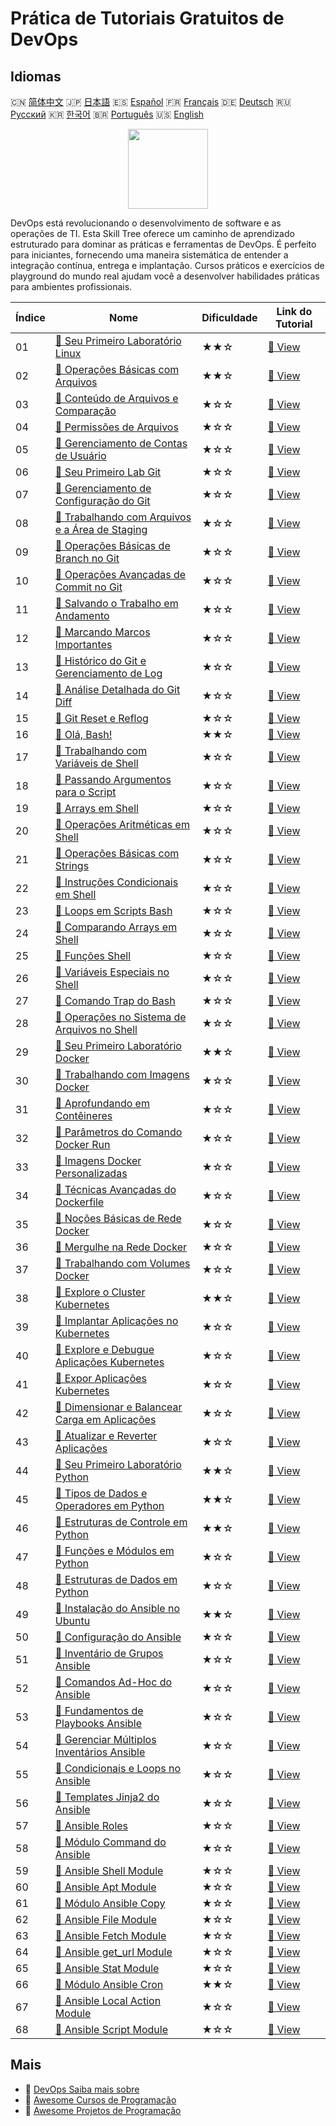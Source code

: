 # Prática de Tutoriais Gratuitos de DevOps

## Idiomas

🇨🇳 [简体中文](README_zh.md) 🇯🇵 [日本語](README_ja.md) 🇪🇸 [Español](README_es.md) 🇫🇷 [Français](README_fr.md) 🇩🇪 [Deutsch](README_de.md) 🇷🇺 [Русский](README_ru.md) 🇰🇷 [한국어](README_ko.md) 🇧🇷 [Português](README_pt.md) 🇺🇸 [English](README.md) 

<div align="center">
<img width="128px" src="https://file.labex.io/path/a3Od9y18p0bV.png">
</div>

DevOps está revolucionando o desenvolvimento de software e as operações de TI. Esta Skill Tree oferece um caminho de aprendizado estruturado para dominar as práticas e ferramentas de DevOps. É perfeito para iniciantes, fornecendo uma maneira sistemática de entender a integração contínua, entrega e implantação. Cursos práticos e exercícios de playground do mundo real ajudam você a desenvolver habilidades práticas para ambientes profissionais.

|   Índice | Nome                                                                                                                                    | Dificuldade   | Link do Tutorial                                                                                     |
|----------|-----------------------------------------------------------------------------------------------------------------------------------------|---------------|------------------------------------------------------------------------------------------------------|
|       01 | [📖 Seu Primeiro Laboratório Linux](https://labex.io/pt/tutorials/linux-your-first-linux-lab-270253)                                    | ★★☆           | [🔗 View](https://labex.io/pt/tutorials/linux-your-first-linux-lab-270253)                           |
|       02 | [📖 Operações Básicas com Arquivos](https://labex.io/pt/tutorials/linux-basic-files-operations-270248)                                  | ★★☆           | [🔗 View](https://labex.io/pt/tutorials/linux-basic-files-operations-270248)                         |
|       03 | [📖 Conteúdo de Arquivos e Comparação](https://labex.io/pt/tutorials/linux-file-contents-and-comparing-270251)                          | ★☆☆           | [🔗 View](https://labex.io/pt/tutorials/linux-file-contents-and-comparing-270251)                    |
|       04 | [📖 Permissões de Arquivos](https://labex.io/pt/tutorials/linux-permissions-of-files-270252)                                            | ★☆☆           | [🔗 View](https://labex.io/pt/tutorials/linux-permissions-of-files-270252)                           |
|       05 | [📖 Gerenciamento de Contas de Usuário](https://labex.io/pt/tutorials/linux-user-account-management-49)                                 | ★☆☆           | [🔗 View](https://labex.io/pt/tutorials/linux-user-account-management-49)                            |
|       06 | [📖 Seu Primeiro Lab Git](https://labex.io/pt/tutorials/git-your-first-git-lab-92739)                                                   | ★☆☆           | [🔗 View](https://labex.io/pt/tutorials/git-your-first-git-lab-92739)                                |
|       07 | [📖 Gerenciamento de Configuração do Git](https://labex.io/pt/tutorials/git-git-config-management-385164)                               | ★☆☆           | [🔗 View](https://labex.io/pt/tutorials/git-git-config-management-385164)                            |
|       08 | [📖 Trabalhando com Arquivos e a Área de Staging](https://labex.io/pt/tutorials/git-working-with-files-and-staging-area-387457)         | ★☆☆           | [🔗 View](https://labex.io/pt/tutorials/git-working-with-files-and-staging-area-387457)              |
|       09 | [📖 Operações Básicas de Branch no Git](https://labex.io/pt/tutorials/git-git-branch-basic-operations-385163)                           | ★☆☆           | [🔗 View](https://labex.io/pt/tutorials/git-git-branch-basic-operations-385163)                      |
|       10 | [📖 Operações Avançadas de Commit no Git](https://labex.io/pt/tutorials/git-advanced-git-commit-operations-387471)                      | ★☆☆           | [🔗 View](https://labex.io/pt/tutorials/git-advanced-git-commit-operations-387471)                   |
|       11 | [📖 Salvando o Trabalho em Andamento](https://labex.io/pt/tutorials/git-saving-work-in-progress-387492)                                 | ★☆☆           | [🔗 View](https://labex.io/pt/tutorials/git-saving-work-in-progress-387492)                          |
|       12 | [📖 Marcando Marcos Importantes](https://labex.io/pt/tutorials/git-marking-important-milestones-387493)                                 | ★☆☆           | [🔗 View](https://labex.io/pt/tutorials/git-marking-important-milestones-387493)                     |
|       13 | [📖 Histórico do Git e Gerenciamento de Log](https://labex.io/pt/tutorials/git-git-history-and-log-management-387490)                   | ★☆☆           | [🔗 View](https://labex.io/pt/tutorials/git-git-history-and-log-management-387490)                   |
|       14 | [📖 Análise Detalhada do Git Diff](https://labex.io/pt/tutorials/git-git-diff-deep-dive-387489)                                         | ★☆☆           | [🔗 View](https://labex.io/pt/tutorials/git-git-diff-deep-dive-387489)                               |
|       15 | [📖 Git Reset e Reflog](https://labex.io/pt/tutorials/git-git-reset-and-reflog-387491)                                                  | ★☆☆           | [🔗 View](https://labex.io/pt/tutorials/git-git-reset-and-reflog-387491)                             |
|       16 | [📖 Olá, Bash!](https://labex.io/pt/tutorials/linux-hello-bash-388809)                                                                  | ★★☆           | [🔗 View](https://labex.io/pt/tutorials/linux-hello-bash-388809)                                     |
|       17 | [📖 Trabalhando com Variáveis de Shell](https://labex.io/pt/tutorials/shell-working-with-shell-variables-388810)                        | ★☆☆           | [🔗 View](https://labex.io/pt/tutorials/shell-working-with-shell-variables-388810)                   |
|       18 | [📖 Passando Argumentos para o Script](https://labex.io/pt/tutorials/shell-passing-arguments-to-the-script-388811)                      | ★☆☆           | [🔗 View](https://labex.io/pt/tutorials/shell-passing-arguments-to-the-script-388811)                |
|       19 | [📖 Arrays em Shell](https://labex.io/pt/tutorials/shell-shell-arrays-388812)                                                           | ★☆☆           | [🔗 View](https://labex.io/pt/tutorials/shell-shell-arrays-388812)                                   |
|       20 | [📖 Operações Aritméticas em Shell](https://labex.io/pt/tutorials/shell-arithmetic-operations-in-shell-388813)                          | ★☆☆           | [🔗 View](https://labex.io/pt/tutorials/shell-arithmetic-operations-in-shell-388813)                 |
|       21 | [📖 Operações Básicas com Strings](https://labex.io/pt/tutorials/shell-basic-string-operations-388814)                                  | ★☆☆           | [🔗 View](https://labex.io/pt/tutorials/shell-basic-string-operations-388814)                        |
|       22 | [📖 Instruções Condicionais em Shell](https://labex.io/pt/tutorials/linux-conditional-statements-in-shell-388815)                       | ★☆☆           | [🔗 View](https://labex.io/pt/tutorials/linux-conditional-statements-in-shell-388815)                |
|       23 | [📖 Loops em Scripts Bash](https://labex.io/pt/tutorials/shell-bash-scripting-loops-388816)                                             | ★☆☆           | [🔗 View](https://labex.io/pt/tutorials/shell-bash-scripting-loops-388816)                           |
|       24 | [📖 Comparando Arrays em Shell](https://labex.io/pt/tutorials/shell-comparing-arrays-in-shell-388817)                                   | ★☆☆           | [🔗 View](https://labex.io/pt/tutorials/shell-comparing-arrays-in-shell-388817)                      |
|       25 | [📖 Funções Shell](https://labex.io/pt/tutorials/shell-shell-functions-388818)                                                          | ★☆☆           | [🔗 View](https://labex.io/pt/tutorials/shell-shell-functions-388818)                                |
|       26 | [📖 Variáveis Especiais no Shell](https://labex.io/pt/tutorials/shell-special-variables-in-shell-388819)                                | ★☆☆           | [🔗 View](https://labex.io/pt/tutorials/shell-special-variables-in-shell-388819)                     |
|       27 | [📖 Comando Trap do Bash](https://labex.io/pt/tutorials/linux-bash-trap-command-388820)                                                 | ★☆☆           | [🔗 View](https://labex.io/pt/tutorials/linux-bash-trap-command-388820)                              |
|       28 | [📖 Operações no Sistema de Arquivos no Shell](https://labex.io/pt/tutorials/shell-file-system-operations-in-shell-388821)              | ★☆☆           | [🔗 View](https://labex.io/pt/tutorials/shell-file-system-operations-in-shell-388821)                |
|       29 | [📖 Seu Primeiro Laboratório Docker](https://labex.io/pt/tutorials/docker-your-first-docker-lab-92719)                                  | ★★☆           | [🔗 View](https://labex.io/pt/tutorials/docker-your-first-docker-lab-92719)                          |
|       30 | [📖 Trabalhando com Imagens Docker](https://labex.io/pt/tutorials/docker-working-with-docker-images-388939)                             | ★☆☆           | [🔗 View](https://labex.io/pt/tutorials/docker-working-with-docker-images-388939)                    |
|       31 | [📖 Aprofundando em Contêineres](https://labex.io/pt/tutorials/docker-diving-deeper-into-containers-388951)                             | ★☆☆           | [🔗 View](https://labex.io/pt/tutorials/docker-diving-deeper-into-containers-388951)                 |
|       32 | [📖 Parâmetros do Comando Docker Run](https://labex.io/pt/tutorials/docker-docker-run-command-parameters-389228)                        | ★☆☆           | [🔗 View](https://labex.io/pt/tutorials/docker-docker-run-command-parameters-389228)                 |
|       33 | [📖 Imagens Docker Personalizadas](https://labex.io/pt/tutorials/docker-custom-docker-images-389185)                                    | ★☆☆           | [🔗 View](https://labex.io/pt/tutorials/docker-custom-docker-images-389185)                          |
|       34 | [📖 Técnicas Avançadas do Dockerfile](https://labex.io/pt/tutorials/docker-advanced-dockerfile-techniques-389027)                       | ★☆☆           | [🔗 View](https://labex.io/pt/tutorials/docker-advanced-dockerfile-techniques-389027)                |
|       35 | [📖 Noções Básicas de Rede Docker](https://labex.io/pt/tutorials/docker-docker-networking-basics-389048)                                | ★☆☆           | [🔗 View](https://labex.io/pt/tutorials/docker-docker-networking-basics-389048)                      |
|       36 | [📖 Mergulhe na Rede Docker](https://labex.io/pt/tutorials/docker-dive-into-docker-networking-389047)                                   | ★☆☆           | [🔗 View](https://labex.io/pt/tutorials/docker-dive-into-docker-networking-389047)                   |
|       37 | [📖 Trabalhando com Volumes Docker](https://labex.io/pt/tutorials/docker-working-with-docker-volumes-389189)                            | ★☆☆           | [🔗 View](https://labex.io/pt/tutorials/docker-working-with-docker-volumes-389189)                   |
|       38 | [📖 Explore o Cluster Kubernetes](https://labex.io/pt/tutorials/kubernetes-explore-the-kubernetes-cluster-434519)                       | ★★☆           | [🔗 View](https://labex.io/pt/tutorials/kubernetes-explore-the-kubernetes-cluster-434519)            |
|       39 | [📖 Implantar Aplicações no Kubernetes](https://labex.io/pt/tutorials/kubernetes-deploy-applications-on-kubernetes-434644)              | ★☆☆           | [🔗 View](https://labex.io/pt/tutorials/kubernetes-deploy-applications-on-kubernetes-434644)         |
|       40 | [📖 Explore e Debugue Aplicações Kubernetes](https://labex.io/pt/tutorials/kubernetes-explore-and-debug-kubernetes-applications-434645) | ★☆☆           | [🔗 View](https://labex.io/pt/tutorials/kubernetes-explore-and-debug-kubernetes-applications-434645) |
|       41 | [📖 Expor Aplicações Kubernetes](https://labex.io/pt/tutorials/kubernetes-expose-kubernetes-applications-434647)                        | ★☆☆           | [🔗 View](https://labex.io/pt/tutorials/kubernetes-expose-kubernetes-applications-434647)            |
|       42 | [📖 Dimensionar e Balancear Carga em Aplicações](https://labex.io/pt/tutorials/kubernetes-scale-and-load-balance-applications-434648)   | ★☆☆           | [🔗 View](https://labex.io/pt/tutorials/kubernetes-scale-and-load-balance-applications-434648)       |
|       43 | [📖 Atualizar e Reverter Aplicações](https://labex.io/pt/tutorials/kubernetes-update-and-rollback-applications-434649)                  | ★☆☆           | [🔗 View](https://labex.io/pt/tutorials/kubernetes-update-and-rollback-applications-434649)          |
|       44 | [📖 Seu Primeiro Laboratório Python](https://labex.io/pt/tutorials/python-your-first-python-lab-270256)                                 | ★★☆           | [🔗 View](https://labex.io/pt/tutorials/python-your-first-python-lab-270256)                         |
|       45 | [📖 Tipos de Dados e Operadores em Python](https://labex.io/pt/tutorials/python-python-data-types-and-operators-393077)                 | ★★☆           | [🔗 View](https://labex.io/pt/tutorials/python-python-data-types-and-operators-393077)               |
|       46 | [📖 Estruturas de Controle em Python](https://labex.io/pt/tutorials/python-python-control-structures-393123)                            | ★★☆           | [🔗 View](https://labex.io/pt/tutorials/python-python-control-structures-393123)                     |
|       47 | [📖 Funções e Módulos em Python](https://labex.io/pt/tutorials/python-python-functions-and-modules-393141)                              | ★☆☆           | [🔗 View](https://labex.io/pt/tutorials/python-python-functions-and-modules-393141)                  |
|       48 | [📖 Estruturas de Dados em Python](https://labex.io/pt/tutorials/python-python-data-structures-393168)                                  | ★☆☆           | [🔗 View](https://labex.io/pt/tutorials/python-python-data-structures-393168)                        |
|       49 | [📖 Instalação do Ansible no Ubuntu](https://labex.io/pt/tutorials/ansible-ansible-installation-on-ubuntu-67172)                        | ★★☆           | [🔗 View](https://labex.io/pt/tutorials/ansible-ansible-installation-on-ubuntu-67172)                |
|       50 | [📖 Configuração do Ansible](https://labex.io/pt/tutorials/ansible-ansible-configuration-390437)                                        | ★☆☆           | [🔗 View](https://labex.io/pt/tutorials/ansible-ansible-configuration-390437)                        |
|       51 | [📖 Inventário de Grupos Ansible](https://labex.io/pt/tutorials/ansible-ansible-groups-inventory-290160)                                | ★☆☆           | [🔗 View](https://labex.io/pt/tutorials/ansible-ansible-groups-inventory-290160)                     |
|       52 | [📖 Comandos Ad-Hoc do Ansible](https://labex.io/pt/tutorials/ansible-ansible-ad-hoc-commands-390441)                                   | ★☆☆           | [🔗 View](https://labex.io/pt/tutorials/ansible-ansible-ad-hoc-commands-390441)                      |
|       53 | [📖 Fundamentos de Playbooks Ansible](https://labex.io/pt/tutorials/ansible-ansible-playbook-basics-390426)                             | ★☆☆           | [🔗 View](https://labex.io/pt/tutorials/ansible-ansible-playbook-basics-390426)                      |
|       54 | [📖 Gerenciar Múltiplos Inventários Ansible](https://labex.io/pt/tutorials/ansible-manage-multiple-ansible-inventories-290193)          | ★☆☆           | [🔗 View](https://labex.io/pt/tutorials/ansible-manage-multiple-ansible-inventories-290193)          |
|       55 | [📖 Condicionais e Loops no Ansible](https://labex.io/pt/tutorials/ansible-ansible-conditionals-and-loops-390455)                       | ★☆☆           | [🔗 View](https://labex.io/pt/tutorials/ansible-ansible-conditionals-and-loops-390455)               |
|       56 | [📖 Templates Jinja2 do Ansible](https://labex.io/pt/tutorials/ansible-ansible-jinja2-templates-390470)                                 | ★☆☆           | [🔗 View](https://labex.io/pt/tutorials/ansible-ansible-jinja2-templates-390470)                     |
|       57 | [📖 Ansible Roles](https://labex.io/pt/tutorials/ansible-ansible-roles-390467)                                                          | ★☆☆           | [🔗 View](https://labex.io/pt/tutorials/ansible-ansible-roles-390467)                                |
|       58 | [📖 Módulo Command do Ansible](https://labex.io/pt/tutorials/ansible-ansible-command-module-290161)                                     | ★☆☆           | [🔗 View](https://labex.io/pt/tutorials/ansible-ansible-command-module-290161)                       |
|       59 | [📖 Ansible Shell Module](https://labex.io/pt/tutorials/ansible-ansible-shell-module-289409)                                            | ★☆☆           | [🔗 View](https://labex.io/pt/tutorials/ansible-ansible-shell-module-289409)                         |
|       60 | [📖 Ansible Apt Module](https://labex.io/pt/tutorials/ansible-ansible-apt-module-289651)                                                | ★☆☆           | [🔗 View](https://labex.io/pt/tutorials/ansible-ansible-apt-module-289651)                           |
|       61 | [📖 Módulo Ansible Copy](https://labex.io/pt/tutorials/ansible-ansible-copy-module-289653)                                              | ★☆☆           | [🔗 View](https://labex.io/pt/tutorials/ansible-ansible-copy-module-289653)                          |
|       62 | [📖 Ansible File Module](https://labex.io/pt/tutorials/ansible-ansible-file-module-289654)                                              | ★☆☆           | [🔗 View](https://labex.io/pt/tutorials/ansible-ansible-file-module-289654)                          |
|       63 | [📖 Ansible Fetch Module](https://labex.io/pt/tutorials/ansible-ansible-fetch-module-290159)                                            | ★☆☆           | [🔗 View](https://labex.io/pt/tutorials/ansible-ansible-fetch-module-290159)                         |
|       64 | [📖 Ansible get_url Module](https://labex.io/pt/tutorials/ansible-ansible-get-url-module-290188)                                        | ★☆☆           | [🔗 View](https://labex.io/pt/tutorials/ansible-ansible-get-url-module-290188)                       |
|       65 | [📖 Ansible Stat Module](https://labex.io/pt/tutorials/ansible-ansible-stat-module-290192)                                              | ★☆☆           | [🔗 View](https://labex.io/pt/tutorials/ansible-ansible-stat-module-290192)                          |
|       66 | [📖 Módulo Ansible Cron](https://labex.io/pt/tutorials/ansible-ansible-cron-module-290157)                                              | ★★☆           | [🔗 View](https://labex.io/pt/tutorials/ansible-ansible-cron-module-290157)                          |
|       67 | [📖 Ansible Local Action Module](https://labex.io/pt/tutorials/ansible-ansible-local-action-module-290189)                              | ★☆☆           | [🔗 View](https://labex.io/pt/tutorials/ansible-ansible-local-action-module-290189)                  |
|       68 | [📖 Ansible Script Module](https://labex.io/pt/tutorials/ansible-ansible-script-module-289411)                                          | ★☆☆           | [🔗 View](https://labex.io/pt/tutorials/ansible-ansible-script-module-289411)                        |

## Mais

- 🔗 [DevOps Saiba mais sobre](https://labex.io/pt/skilltrees/devops)
- 🔗 [Awesome Cursos de Programação](https://github.com/labex-labs/awesome-programming-courses)
- 🔗 [Awesome Projetos de Programação](https://github.com/labex-labs/awesome-programming-projects)

